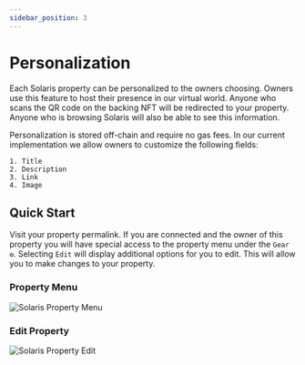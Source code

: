 ```yaml
---
sidebar_position: 3
---
```


# Personalization

Each Solaris property can be personalized to the owners choosing. Owners use this feature to host their presence in our virtual world. Anyone who scans the QR code on the backing NFT will be redirected to your property. Anyone who is browsing Solaris will also be able to see this information.

Personalization is stored off-chain and require no gas fees. In our current implementation we allow owners to customize
the following fields:

```
1. Title
2. Description
3. Link
4. Image
```

## Quick Start

Visit your property permalink. If you are connected and the owner of this property you will
have special access to the property menu under the `Gear ⚙`. Selecting `Edit` will display additional options for you to edit. This will allow you to make changes to your property.

### Property Menu
![Solaris Property Menu](/img/solaris-property-edit.png)

### Edit Property
![Solaris Property Edit](/img/solaris-property-editing.png)
